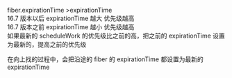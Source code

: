 fiber.expirationTime >expirationTime<br />16.7 版本以后 expirationTime 越大 优先级越高<br />16.7 版本之前 expirationTime 越小 优先级越高<br />如果最新的 scheduleWork 的优先级比之前的高，把之前的 expirationTime 设置为最新的，提高之前的优先级

在向上找的过程中，会把沿途的 fiber 的 expirationTime 都设置为最新的 expirationTime
